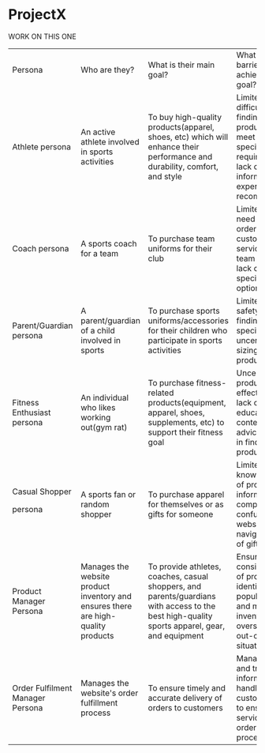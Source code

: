 # ProjectX
WORK ON THIS ONE

<table>
  <tr>
   <td>Persona
   </td>
   <td>Who are they?
   </td>
   <td>What is their main goal?
   </td>
   <td>What is their main barrier to achieving this goal?
   </td>
  </tr>
  <tr>
   <td>Athlete persona
   </td>
   <td>An active athlete involved in sports activities
   </td>
   <td>To buy high-quality products(apparel, shoes, etc) which will enhance their performance and durability, comfort, and style
   </td>
   <td>Limited budget, difficulty in finding suitable products that meet their specific requirements, lack of product information or expert recommendations
   </td>
  </tr>
  <tr>
   <td>Coach persona
   </td>
   <td>A sports coach for a team
   </td>
   <td>To purchase team uniforms for their club
   </td>
   <td>Limited budget, need for bulk ordering options, customization services, and team discounts, lack of team-specific product options
   </td>
  </tr>
  <tr>
   <td>Parent/Guardian persona
   </td>
   <td>A parent/guardian of a child involved in sports
   </td>
   <td>To purchase sports uniforms/accessories for their children who participate in sports activities
   </td>
   <td>Limited budget, safety concerns, finding age-specific products, uncertainty about sizing for kids' products
   </td>
  </tr>
  <tr>
   <td>Fitness Enthusiast persona
   </td>
   <td>An individual who likes working out(gym rat)
   </td>
   <td>To purchase fitness-related products(equipment, apparel, shoes, supplements, etc) to support their fitness goal
   </td>
   <td>Uncertainty about product effectiveness, lack of educational content or expert advice, difficulty in finding suitable products
   </td>
  </tr>
  <tr>
   <td>Casual Shopper
<p>
persona
   </td>
   <td>A sports fan or random shopper
   </td>
   <td>To purchase apparel for themselves or as gifts for someone
   </td>
   <td>Limited sports knowledge, lack of product information, complex or confusing website navigation, lack of gift options
   </td>
  </tr>
  <tr>
   <td>Product Manager Persona
   </td>
   <td>Manages the website product inventory and ensures there are high-quality products
   </td>
   <td>To provide athletes, coaches, casual shoppers, and parents/guardians with access to the best high-quality sports apparel, gear, and equipment
   </td>
   <td>Ensuring a consistent supply of products, identifying popular trends, and managing the inventory to avoid overstocking or out-of-stock situations
   </td>
  </tr>
  <tr>
   <td>Order Fulfilment Manager Persona
   </td>
   <td>Manages the website's order fulfillment process
   </td>
   <td>To ensure timely and accurate delivery of orders to customers
   </td>
   <td>Managing to ship and tracking information, handling customer returns to ensure a good service of the order fulfillment process
   </td>
  </tr>
</table>
